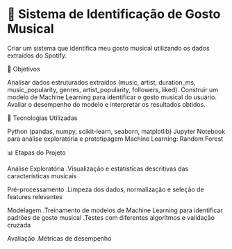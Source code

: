 # 🎵 Sistema de Identificação de Gosto Musical 

Criar um sistema que identifica meu gosto musical utilizando os dados extraídos do Spotify.

📌 Objetivos

Analisar dados estruturados extraídos (music, artist, duration_ms, music_popularity, genres, artist_popularity, followers, liked).
Construir um modelo de Machine Learning para identificar o gosto musical do usuário. 
Avaliar o desempenho do modelo e interpretar os resultados obtidos.

🧰 Tecnologias Utilizadas

Python (pandas, numpy, scikit-learn, seaborn, matplotlib)
Jupyter Notebook para análise exploratória e prototipagem
Machine Learning: Random Forest

📊 Etapas do Projeto

Análise Exploratória
 .Visualização e estatísticas descritivas das características musicais 

Pré-processamento
 .Limpeza dos dados, normalização e seleção de features relevantes

Modelagem
 .Treinamento de modelos de Machine Learning para identificar padrões de gosto musical
 .Testes com diferentes algoritmos e validação cruzada

Avaliação
 .Métricas de desempenho



